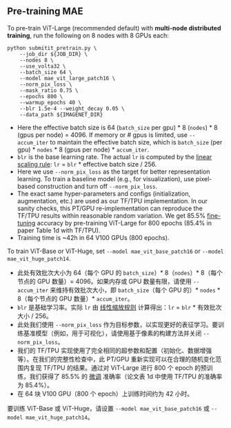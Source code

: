 ## Pre-training MAE

To pre-train ViT-Large (recommended default) with **multi-node distributed training**, run the following on 8 nodes with 8 GPUs each:
```
python submitit_pretrain.py \
    --job_dir ${JOB_DIR} \
    --nodes 8 \
    --use_volta32 \
    --batch_size 64 \
    --model mae_vit_large_patch16 \
    --norm_pix_loss \
    --mask_ratio 0.75 \
    --epochs 800 \
    --warmup_epochs 40 \
    --blr 1.5e-4 --weight_decay 0.05 \
    --data_path ${IMAGENET_DIR}
```
- Here the effective batch size is 64 (`batch_size` per gpu) * 8 (`nodes`) * 8 (gpus per node) = 4096. If memory or # gpus is limited, use `--accum_iter` to maintain the effective batch size, which is `batch_size` (per gpu) * `nodes` * 8 (gpus per node) * `accum_iter`.
- `blr` is the base learning rate. The actual `lr` is computed by the [linear scaling rule](https://arxiv.org/abs/1706.02677): `lr` = `blr` * effective batch size / 256.
- Here we use `--norm_pix_loss` as the target for better representation learning. To train a baseline model (e.g., for visualization), use pixel-based construction and turn off `--norm_pix_loss`.
- The exact same hyper-parameters and configs (initialization, augmentation, etc.) are used as our TF/TPU implementation. In our sanity checks, this PT/GPU re-implementation can reproduce the TF/TPU results within reasonable random variation. We get 85.5% [fine-tuning](FINETUNE.md) accuracy by pre-training ViT-Large for 800 epochs (85.4% in paper Table 1d with TF/TPU).
- Training time is ~42h in 64 V100 GPUs (800 epochs).

To train ViT-Base or ViT-Huge, set `--model mae_vit_base_patch16` or `--model mae_vit_huge_patch14`.

- 此处有效批次大小为 64（每个 GPU 的 `batch_size`）* 8（`nodes`）* 8（每个节点的 GPU 数量）= 4096。如果内存或 GPU 数量有限，请使用 `--accum_iter` 来维持有效批次大小，即 `batch_size`（每个 GPU 的）* `nodes` * 8（每个节点的 GPU 数量）* `accum_iter`。
- `blr` 是基础学习率。实际 `lr` 由 [线性缩放规则](https://arxiv.org/abs/1706.02677) 计算得出：`lr` = `blr` * 有效批次大小 / 256。
- 此处我们使用 `--norm_pix_loss` 作为目标参数，以实现更好的表征学习。要训练基准模型（例如，用于可视化），请使用基于像素的构建方法并关闭 `--norm_pix_loss`。
- 我们的 TF/TPU 实现使用了完全相同的超参数和配置（初始化、数据增强等）。在我们的完整性检查中，此 PT/GPU 重新实现可以在合理的随机变化范围内复现 TF/TPU 的结果。通过对 ViT-Large 进行 800 个 epoch 的预训练，我们获得了 85.5% 的 [微调](FINETUNE.md) 准确率（论文表 1d 中使用 TF/TPU 的准确率为 85.4%）。
- 在 64 块 V100 GPU（800 个 epoch）上训练时间约为 42 小时。

要训练 ViT-Base 或 ViT-Huge，请设置 `--model mae_vit_base_patch16` 或 `--model mae_vit_huge_patch14`。